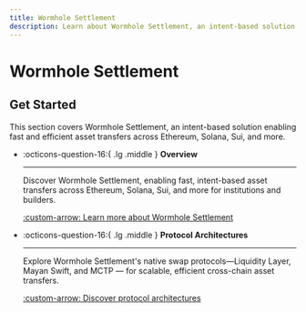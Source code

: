 ```yaml
---
title: Wormhole Settlement
description: Learn about Wormhole Settlement, an intent-based solution enabling fast and efficient asset transfers across Ethereum, Solana, Sui, and more.
---
```


# Wormhole Settlement

## Get Started

This section covers Wormhole Settlement, an intent-based solution enabling fast and efficient asset transfers across Ethereum, Solana, Sui, and more.

<div class="grid cards" markdown>

-   :octicons-question-16:{ .lg .middle } **Overview**

    ---

    Discover Wormhole Settlement, enabling fast, intent-based asset transfers across Ethereum, Solana, Sui, and more for institutions and builders.

    [:custom-arrow: Learn more about Wormhole Settlement](/docs/learn/transfers/settlement/overview/)

-   :octicons-question-16:{ .lg .middle } **Protocol Architectures**

    ---

    Explore Wormhole Settlement's native swap protocols—Liquidity Layer, Mayan Swift, and MCTP — for scalable, efficient cross-chain asset transfers.

    [:custom-arrow: Discover protocol architectures](/docs/learn/transfers/settlement/architecture/)

</div>